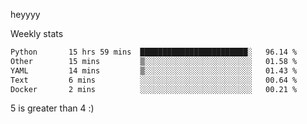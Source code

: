 heyyyy

Weekly stats
<!--START_SECTION:waka-->

```txt
Python       15 hrs 59 mins  ████████████████████████░   96.14 %
Other        15 mins         ▒░░░░░░░░░░░░░░░░░░░░░░░░   01.58 %
YAML         14 mins         ▒░░░░░░░░░░░░░░░░░░░░░░░░   01.43 %
Text         6 mins          ░░░░░░░░░░░░░░░░░░░░░░░░░   00.64 %
Docker       2 mins          ░░░░░░░░░░░░░░░░░░░░░░░░░   00.21 %
```

<!--END_SECTION:waka-->
5 is greater than 4 :)
